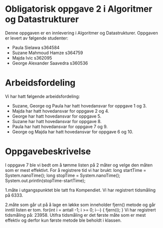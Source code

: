 # Obligatorisk oppgave 2 i Algoritmer og Datastrukturer

Denne oppgaven er en innlevering i Algoritmer og Datastrukturer. 
Oppgaven er levert av følgende studenter:
* Paula Sielawa s364584
* Suzane Mahmoud Hamze s364759
* Majda Ivic s362095
* George Alexander Saavedra s360536


# Arbeidsfordeling

Vi har hatt følgende arbeidsfordeling:
* Suzane, George og Paula har hatt hovedansvar for oppgave 1 og 3. 
* Majda har hatt hovedansvar for oppgave 2 og 4. 
* George har hatt hovedansvar for oppgave 5. 
* Suzane har hatt hovedansvar for oppgave 8.
* Paula har hatt hovedansvar for oppgave 7 og 9.
* George og Majda har hatt hovedansvar for oppgave 6 og 10.

# Oppgavebeskrivelse


I oppgave 7 ble vi bedt om å tømme listen på 2 måter og velge den måten som er mest effektivt.
For å registrere tid vi har brukt:
long startTime = System.nanoTime();
long stopTime = System.nanoTime();
System.out.println(stopTime-startTime);

1.måte i utgangspunktet ble tatt fra Kompendiet. Vi har registrert tidsmåling på 6333.

2.måte som går ut på å lage en løkke som inneholder fjern() metode og går inntil listen er tom.
for(int i = antall -1; i >= 0; i--) {
    fjern(i);
}
Vi har registrert tidsmåling på: 23958.
Utifra tidsmåling er det første måte som er mest effektiv og derfor kun første metode ble beholdt i klassen.

